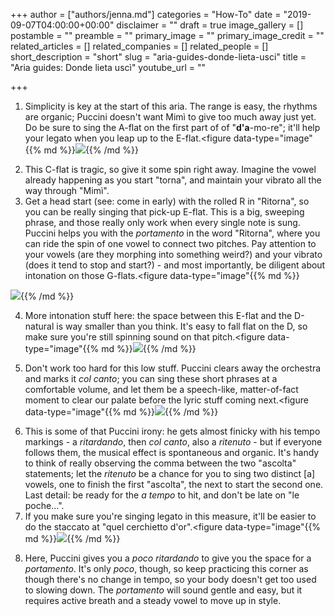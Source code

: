 +++
author = ["authors/jenna.md"]
categories = "How-To"
date = "2019-09-07T04:00:00+00:00"
disclaimer = ""
draft = true
image_gallery = []
postamble = ""
preamble = ""
primary_image = ""
primary_image_credit = ""
related_articles = []
related_companies = []
related_people = []
short_description = "short"
slug = "aria-guides-donde-lieta-usci"
title = "Aria guides: Donde lieta uscì"
youtube_url = ""

+++

1. Simplicity is key at the start of this aria. The range is easy, the rhythms are organic; Puccini doesn't want Mimì to give too much away just yet. Do be sure to sing the A-flat on the first part of of "**d'a**-mo-re"; it'll help your legato when you leap up to the E-flat.<figure data-type="image"{{% md %}}![](https://res.cloudinary.com/schmopera/image/upload/v1568486554/media/2019/09/Screen_Shot_2019-09-14_at_2.42.10_PM_ls217l.png){{% /md %}}

</figure>

2. This C-flat is tragic, so give it some spin right away. Imagine the vowel already happening as you start "torna", and maintain your vibrato all the way through "Mimì".
3. Get a head start (see: come in early) with the rolled R in "Ritorna", so you can be really singing that pick-up E-flat. This is a big, sweeping phrase, and those really only work when every single note is sung. Puccini helps you with the _portamento_ in the word "Ritorna", where you can ride the spin of one vowel to connect two pitches. Pay attention to your vowels (are they morphing into something weird?) and your vibrato (does it tend to stop and start?) - and most importantly, be diligent about intonation on those G-flats.<figure data-type="image"{{% md %}}

![](https://res.cloudinary.com/schmopera/image/upload/v1567885068/media/2019/09/AriaGuide-Donde-p2_ynssza.png){{% /md %}}

</figure>

4. More intonation stuff here: the space between this E-flat and the D-natural is way smaller than you think. It's easy to fall flat on the D, so make sure you're still spinning sound on that pitch.<figure data-type="image"{{% md %}}![](https://res.cloudinary.com/schmopera/image/upload/v1567885080/media/2019/09/AriaGuide-Donde-p3_wfc6nk.jpg){{% /md %}}

</figure>

5. Don't work too hard for this low stuff. Puccini clears away the orchestra and marks it _col canto_; you can sing these short phrases at a comfortable volume, and let them be a speech-like, matter-of-fact moment to clear our palate before the lyric stuff coming next.<figure data-type="image"{{% md %}}![](https://res.cloudinary.com/schmopera/image/upload/v1567885091/media/2019/09/AriaGuide-Donde-p4_pwoznv.png){{% /md %}}

</figure>

6. This is some of that Puccini irony: he gets almost finicky with his tempo markings - a _ritardando_, then _col canto_, also a _ritenuto_ - but if everyone follows them, the musical effect is spontaneous and organic. It's handy to think of really observing the comma between the two "ascolta" statements; let the _ritenuto_ be a chance for you to sing two distinct \[a\] vowels, one to finish the first "ascolta", the next to start the second one. Last detail: be ready for the _a tempo_ to hit, and don't be late on "le poche...".
7. If you make sure you're singing legato in this measure, it'll be easier to do the staccato at "quel cerchietto d'or".<figure data-type="image"{{% md %}}![](https://res.cloudinary.com/schmopera/image/upload/v1567885101/media/2019/09/AriaGuide-Donde-p5_e4fvv4.jpg){{% /md %}}

</figure>

8. Here, Puccini gives you a _poco ritardando_ to give you the space for a _portamento_. It's only _poco_, though, so keep practicing this corner as though there's no change in tempo, so your body doesn't get too used to slowing down. The _portamento_ will sound gentle and easy, but it requires active breath and a steady vowel to move up in style.

<figure data-type="image"{{% md %}}![](https://res.cloudinary.com/schmopera/image/upload/v1567885114/media/2019/09/AriaGuide-Donde-p6_quxrff.png){{% /md %}}

</figure>

<figure data-type="image"{{% md %}}![](https://res.cloudinary.com/schmopera/image/upload/v1567885128/media/2019/09/AriaGuide-Donde-p7_b5zmld.png){{% /md %}}

</figure>

<figure data-type="image"{{% md %}}![](https://res.cloudinary.com/schmopera/image/upload/v1567885138/media/2019/09/AriaGuide-Donde-p8_g8qmsl.png){{% /md %}}

</figure>